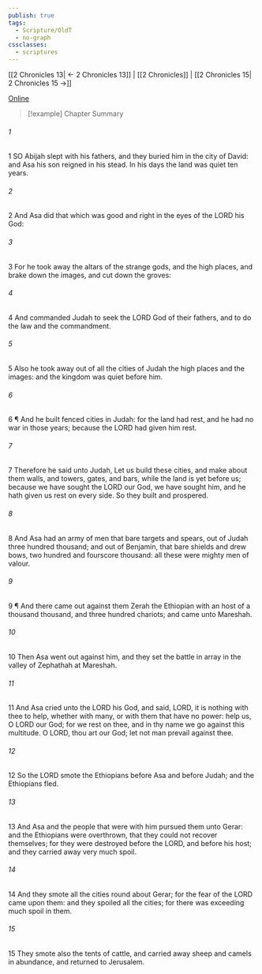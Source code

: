 ```yaml
---
publish: true
tags:
  - Scripture/OldT
  - no-graph
cssclasses:
  - scriptures
---
```

[[2 Chronicles 13| ← 2 Chronicles 13]] | [[2 Chronicles]] | [[2 Chronicles 15| 2 Chronicles 15 →]]

[Online](https://churchofjesuschrist.org/study/scriptures/ot/2-chr/14?lang=eng)

>[!example] Chapter Summary
>
###### 1
1 SO Abijah slept with his fathers, and they buried him in the city of David: and Asa his son reigned in his stead.  In his days the land was quiet ten years.
###### 2
2 And Asa did that which was good and right in the eyes of the LORD his God:
###### 3
3 For he took away the altars of the strange gods, and the high places, and brake down the images, and cut down the groves:
###### 4
4 And commanded Judah to seek the LORD God of their fathers, and to do the law and the commandment.
###### 5
5 Also he took away out of all the cities of Judah the high places and the images: and the kingdom was quiet before him.
###### 6
6 ¶ And he built fenced cities in Judah: for the land had rest, and he had no war in those years; because the LORD had given him rest.
###### 7
7 Therefore he said unto Judah, Let us build these cities, and make about them walls, and towers, gates, and bars, while the land is yet before us; because we have sought the LORD our God, we have sought him, and he hath given us rest on every side.  So they built and prospered.
###### 8
8 And Asa had an army of men that bare targets and spears, out of Judah three hundred thousand; and out of Benjamin, that bare shields and drew bows, two hundred and fourscore thousand: all these were mighty men of valour.
###### 9
9 ¶ And there came out against them Zerah the Ethiopian with an host of a thousand thousand, and three hundred chariots; and came unto Mareshah.
###### 10
10 Then Asa went out against him, and they set the battle in array in the valley of Zephathah at Mareshah.
###### 11
11 And Asa cried unto the LORD his God, and said, LORD, it is nothing with thee to help, whether with many, or with them that have no power: help us, O LORD our God; for we rest on thee, and in thy name we go against this multitude.  O LORD, thou art our God; let not man prevail against thee.
###### 12
12 So the LORD smote the Ethiopians before Asa and before Judah; and the Ethiopians fled.
###### 13
13 And Asa and the people that were with him pursued them unto Gerar: and the Ethiopians were overthrown, that they could not recover themselves; for they were destroyed before the LORD, and before his host; and they carried away very much spoil.
###### 14
14 And they smote all the cities round about Gerar; for the fear of the LORD came upon them: and they spoiled all the cities; for there was exceeding much spoil in them.
###### 15
15 They smote also the tents of cattle, and carried away sheep and camels in abundance, and returned to Jerusalem.



